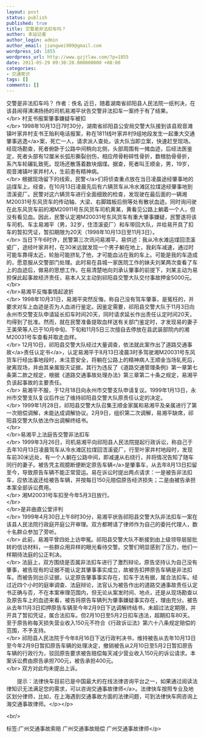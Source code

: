 ```yaml
---
layout: post
status: publish
published: true
title: 交警是非法扣车吗？
author: 本站记者
author_login: admin
author_email: jiangwei909@gmail.com
wordpress_id: 1855
wordpress_url: http://www.gzjtlaw.com/?p=1855
date: 2011-05-29 09:30:28.000000000 +08:00
categories:
- 交通常识
tags: []
comments: []
---
```

<p>交警是非法扣车吗？ 作者：佚名 近日，随着湖南省祁阳县人民法院一纸判决，在该县闹得沸沸扬扬的司机易湘平状告交警非法扣车一案终于有了结果。<br><&#47;br> 村支书报案肇事嫌疑车被扣<br><&#47;br> 1998年10月13日7时30分，湖南省祁阳县公安局交警大队接到该县观音滩镇叶家井村支书王贻利电话报案，称在1811线叶家井村9组地段发生一起重大交通<a>肇事逃逸<&#47;a>案，死亡一人，请求派人查处。该大队当即立案，快速赶至现场。经现场勘查，死者俯卧于公路中间稍向北侧，头部周围有一摊血迹，后经法医鉴定，死者头部有12厘米长弧形撕裂创伤，相应颅骨粉碎性骨折，数根肋骨骨折，系汽车轮碾轧致死。现场还散落着数块烟煤。据查，死者叫王顺金，男，19岁，观音滩镇叶家井村人，生前患有精神病。<br><&#47;br> 根据现场留下的线索，<a>民警<&#47;a>们将侦查重点放在当日凌晨途经肇事地的运煤车上。经查，在10月13日凌晨先后有六辆货车从冷水滩区拉煤途经肇事地到浯溪瓷厂。民警对这六辆货车进行全面细致的检查，发现驶在最后面的一辆湘M20031号东风货车的传动轴、大梁、右脚踏板后侧等处有散状血迹。同时询问驶在此东风货车前的湘M20911号东风货车司机黄某，黄看见公路上躺着一个人，但没有看见血。因此，民警认定湘M20031号东风货车有重大肇事嫌疑，民警遂将该车司机、车主易湘平（男，32岁，住浯溪瓷厂）和车带回大队，并给易开具了扣车的暂扣凭证，暂扣期限为20天（1998年10月13日至11月3日）。<br><&#47;br> 当日下午6时许，民警第三次讯问易湘平，易供述：我从冷水滩运煤回浯溪瓷厂，途经叶家井村，在30米远就发现一个男子躺在地上，我刹车减速，通过时可能车靠得太近，轮胎可能挤轧了他，才可能血沾在我的车上。可能是我的车造成的，愿意服从交警部门处理。此时易在县城一家医院工作的妹夫刘某两次查看了车上的血迹后，做易的思想工作。在易清楚地向刘承认肇事的前提下，刘某主动为易担保此起事故经济责任，易本人又主动到祁阳县交警大队交付事故押金5000元。<br><&#47;br><br><&#47;br>易湘平反悔事情起波折<br><&#47;br> 1998年10月31日，易湘平突然反悔，称自己没有驾车肇事，是冤枉的，并要求对车上血迹是否为人血进行鉴定。因鉴定需要，祁阳县交警大队于11月3日向永州市交警支队申请延长扣车时间20天，同时请求延长作出责任认定时间20天，均得到了批准。然而，就在民警准备提取血样送有关部门鉴定时，才发现易的妻子王美荣等人已于10月中旬、下旬和11月5日三次擅自去停放在县武装部院内的湘M20031号车查看并取走血样。<br><&#47;br> 12月10日，祁阳县交警大队经过大量调查，依法就此案作出了道路<a><a>交通事故<&#47;a>责任认定书<&#47;a>，认定易湘平于8月13日凌晨3时多驾驶湘M20031号东风货车行经出事地段时，未注意安全，将躺在公路上的精神病人王顺金当场轧死后，驶离现场，并由其亲属毁灭证据，其行为违反了《道路交通管理条例》第一章第七条第二款之规定，根据《道路交通事故处理办法》第三章第二十条之规定，易湘平负该起事故的主要责任。<br><&#47;br> 易湘平不服，于12月18日向永州市交警支队申请复议。1999年1月13日，永州市交警支队复议后作出了维持祁阳县交警大队原责任认定的决定。<br><&#47;br> 1999年1月28日，祁阳县交警大队召集王顺金家属和易湘平及亲属进行了第一次赔偿调解，未能达成调解协议。2月9日，组织第二次调解，易湘平缺席，祁阳县交警大队依法作出调解终结书。<br><&#47;br><br><&#47;br>易湘平上法庭告交警非法扣车<br><&#47;br> 1999年3月26日，司机易湘平向祁阳县人民法院提起行政诉讼，称自己于去年10月13日凌晨驾车从冷水滩区拉煤回浯溪瓷厂，行至叶家井村地段时，发现车前30米远处，有一个人躺在公路中间，即减速从右绕行，并将情况告知了随车同行的妻子。被告凭主观臆断便断定原告<a>车辆<&#47;a>是肇事车，从去年8月13日扣留至今，导致原告车辆不能正常营运。易在诉讼时提出两点请求：一是被告非法扣车，应依法返还给被告车辆，并按每日150元赔偿原告经济损失；二是由被告承担本案全部诉讼费用。<br><&#47;br> 湘M20031号车扣至今年5月3日放行。<br><&#47;br><br><&#47;br>是非曲直公堂评判<br><&#47;br> 1999年4月30日上午8时30分，易湘平状告祁阳县交警大队非法扣车一案在该县人民法院行政庭开庭公开审理。双方都聘请了律师作为自己的委托代理人，数十名群众参加了旁听。<br><&#47;br> 此前，易湘平曾四处上访申冤。祁阳县交警大队不断接到由上级领导层层批转的信访材料，一些群众用异样的眼光看待交警。交警们明显感到了压力，他们一样期待法庭的公正判决。<br><&#47;br> 法庭上，双方围绕是否属非法扣车进行了激烈辩论。原告坚持认为自己没有肇事，被告现有的证据不能认定其肇事事实成立，故被告扣押原告车辆是非法扣车。而被告则出示证据，认定原告肇事事实存在，扣车于法有据，属合法扣车。经过近四个小时的庭审调查、法庭辩论，法官认为被告作出的道路交通事故责任认定书正确与否，不在本案审理范围内，但无论从案发时间、地点，还是从现场勘查以及原告车上的血迹来看，被告将原告车辆列为肇事嫌疑事实存在，理由充分。被告从去年11月3日扣押原告车辆至今年2月9日下达调解终结书，未超过法定期限，并开具了暂扣凭证，属合法扣车。但2月10日至5月2日扣车违法，超期扣车80天。至于原告称每天损失营业收入150元不符合《行政诉讼法》第六十八条规定赔偿的范围，不予支持。<br><&#47;br> 祁阳县人民法院于今年8月16日下达行政判决书，维持被告从去年10月13日至今年2月9日暂扣原告车辆的处理决定，撤销被告从2月10日至5月2日暂扣原告车辆的行政行为，驳回原告要求被告赔偿每天减少营业收入150元的诉讼请求。本案诉讼费由原告承担700元，被告承担400元。<br><&#47;br> 双方对此均未提出上诉。<p>　　提示：法律快车目前已是中国最大的在线法律咨询平台之一，如果通过阅读法律知识无法满足您的需求，可以咨询<a>交通事故律师<&#47;a>。法律快车按照专业及地区划分律师，比如，在上海遇到交通事故方面的法律问题，可到法律快车网咨询上海交通事故律师。<&#47;p><&#47;p><br&#47;><p>标签:广州交通事故索赔 广州交通事故赔偿 广州交通事故律师<&#47;p>
